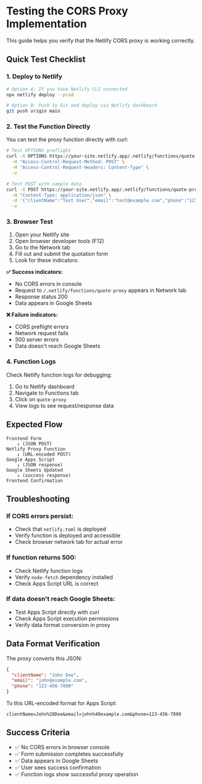 # Testing the CORS Proxy Implementation

This guide helps you verify that the Netlify CORS proxy is working correctly.

## Quick Test Checklist

### 1. Deploy to Netlify
```bash
# Option A: If you have Netlify CLI connected
npx netlify deploy --prod

# Option B: Push to Git and deploy via Netlify dashboard
git push origin main
```

### 2. Test the Function Directly

You can test the proxy function directly with curl:

```bash
# Test OPTIONS preflight
curl -X OPTIONS https://your-site.netlify.app/.netlify/functions/quote-proxy \
  -H "Access-Control-Request-Method: POST" \
  -H "Access-Control-Request-Headers: Content-Type" \
  -v

# Test POST with sample data
curl -X POST https://your-site.netlify.app/.netlify/functions/quote-proxy \
  -H "Content-Type: application/json" \
  -d '{"clientName":"Test User","email":"test@example.com","phone":"123-456-7890"}' \
  -v
```

### 3. Browser Test

1. Open your Netlify site
2. Open browser developer tools (F12)
3. Go to the Network tab
4. Fill out and submit the quotation form
5. Look for these indicators:

**✅ Success indicators:**
- No CORS errors in console
- Request to `/.netlify/functions/quote-proxy` appears in Network tab
- Response status 200
- Data appears in Google Sheets

**❌ Failure indicators:**
- CORS preflight errors
- Network request fails
- 500 server errors
- Data doesn't reach Google Sheets

### 4. Function Logs

Check Netlify function logs for debugging:

1. Go to Netlify dashboard
2. Navigate to Functions tab
3. Click on `quote-proxy`
4. View logs to see request/response data

## Expected Flow

```
Frontend Form
    ↓ (JSON POST)
Netlify Proxy Function
    ↓ (URL-encoded POST)
Google Apps Script
    ↓ (JSON response)
Google Sheets Updated
    ↓ (success response)
Frontend Confirmation
```

## Troubleshooting

### If CORS errors persist:
- Check that `netlify.toml` is deployed
- Verify function is deployed and accessible
- Check browser network tab for actual error

### If function returns 500:
- Check Netlify function logs
- Verify `node-fetch` dependency installed
- Check Apps Script URL is correct

### If data doesn't reach Google Sheets:
- Test Apps Script directly with curl
- Check Apps Script execution permissions
- Verify data format conversion in proxy

## Data Format Verification

The proxy converts this JSON:
```json
{
  "clientName": "John Doe",
  "email": "john@example.com",
  "phone": "123-456-7890"
}
```

To this URL-encoded format for Apps Script:
```
clientName=John%20Doe&email=john%40example.com&phone=123-456-7890
```

## Success Criteria

- ✅ No CORS errors in browser console
- ✅ Form submission completes successfully  
- ✅ Data appears in Google Sheets
- ✅ User sees success confirmation
- ✅ Function logs show successful proxy operation